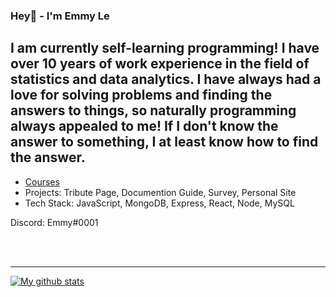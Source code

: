 ### Hey👋 - I'm Emmy Le

## I am currently self-learning programming! I have over 10 years of work experience in the field of statistics and data analytics. I have always had a love for solving problems and finding the answers to things, so naturally programming always appealed to me! If I don't know the answer to something, I at least know how to find the answer.

- [Courses](https://www.linkedin.com/in/emilytuyetle/)
- Projects: Tribute Page, Documention Guide, Survey, Personal Site
- Tech Stack: JavaScript, MongoDB, Express, React, Node, MySQL

Discord: Emmy#0001

<br />
<br />

---

[![My github stats](https://github-readme-stats.vercel.app/api?username=EmmyTuyetLe)](https://github.com/anuraghazra/github-readme-stats) 
